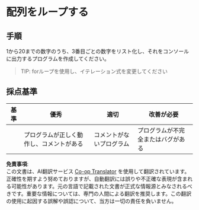 <!--
CO_OP_TRANSLATOR_METADATA:
{
  "original_hash": "8b2381170bd0fd2870f5889bb8620f02",
  "translation_date": "2025-08-23T22:45:48+00:00",
  "source_file": "2-js-basics/4-arrays-loops/assignment.md",
  "language_code": "ja"
}
-->
# 配列をループする

## 手順

1から20までの数字のうち、3番目ごとの数字をリスト化し、それをコンソールに出力するプログラムを作成してください。

> TIP: forループを使用し、イテレーション式を変更してください

## 採点基準

| 基準     | 優秀                                   | 適切                     | 改善が必要                     |
| -------- | --------------------------------------- | ------------------------ | ------------------------------ |
|          | プログラムが正しく動作し、コメントがある | コメントがないプログラム | プログラムが不完全またはバグがある |

**免責事項**:  
この文書は、AI翻訳サービス [Co-op Translator](https://github.com/Azure/co-op-translator) を使用して翻訳されています。正確性を期すよう努めておりますが、自動翻訳には誤りや不正確な表現が含まれる可能性があります。元の言語で記載された文書が正式な情報源とみなされるべきです。重要な情報については、専門の人間による翻訳を推奨します。この翻訳の使用に起因する誤解や誤認について、当方は一切の責任を負いません。